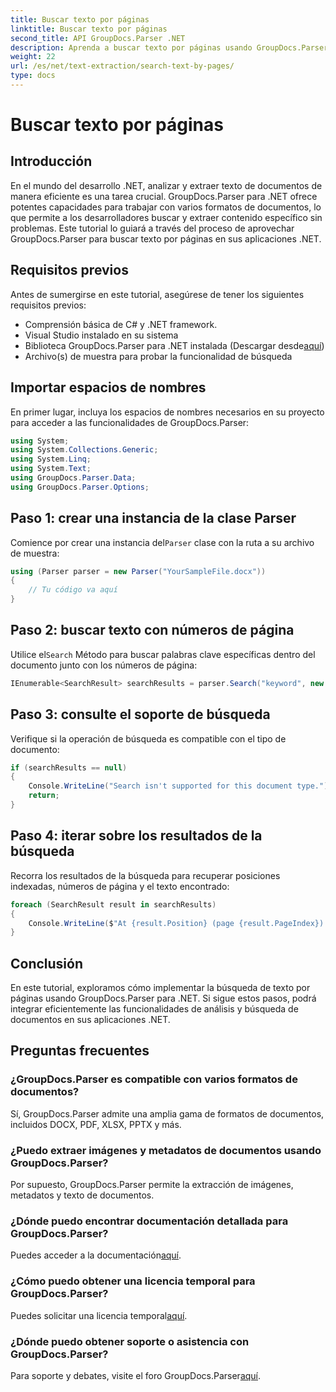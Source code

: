 ```yaml
---
title: Buscar texto por páginas
linktitle: Buscar texto por páginas
second_title: API GroupDocs.Parser .NET
description: Aprenda a buscar texto por páginas usando GroupDocs.Parser para .NET. Extraiga contenido específico de manera eficiente de documentos en sus aplicaciones .NET.
weight: 22
url: /es/net/text-extraction/search-text-by-pages/
type: docs
---
```

# Buscar texto por páginas

## Introducción
En el mundo del desarrollo .NET, analizar y extraer texto de documentos de manera eficiente es una tarea crucial. GroupDocs.Parser para .NET ofrece potentes capacidades para trabajar con varios formatos de documentos, lo que permite a los desarrolladores buscar y extraer contenido específico sin problemas. Este tutorial lo guiará a través del proceso de aprovechar GroupDocs.Parser para buscar texto por páginas en sus aplicaciones .NET.
## Requisitos previos
Antes de sumergirse en este tutorial, asegúrese de tener los siguientes requisitos previos:
- Comprensión básica de C# y .NET framework.
- Visual Studio instalado en su sistema
-  Biblioteca GroupDocs.Parser para .NET instalada (Descargar desde[aquí](https://releases.groupdocs.com/parser/net/))
- Archivo(s) de muestra para probar la funcionalidad de búsqueda
## Importar espacios de nombres
En primer lugar, incluya los espacios de nombres necesarios en su proyecto para acceder a las funcionalidades de GroupDocs.Parser:
```csharp
using System;
using System.Collections.Generic;
using System.Linq;
using System.Text;
using GroupDocs.Parser.Data;
using GroupDocs.Parser.Options;
```
## Paso 1: crear una instancia de la clase Parser
 Comience por crear una instancia del`Parser` clase con la ruta a su archivo de muestra:
```csharp
using (Parser parser = new Parser("YourSampleFile.docx"))
{
    // Tu código va aquí
}
```
## Paso 2: buscar texto con números de página
 Utilice el`Search` Método para buscar palabras clave específicas dentro del documento junto con los números de página:
```csharp
IEnumerable<SearchResult> searchResults = parser.Search("keyword", new SearchOptions(false, false, false, true));
```
## Paso 3: consulte el soporte de búsqueda
Verifique si la operación de búsqueda es compatible con el tipo de documento:
```csharp
if (searchResults == null)
{
    Console.WriteLine("Search isn't supported for this document type.");
    return;
}
```
## Paso 4: iterar sobre los resultados de la búsqueda
Recorra los resultados de la búsqueda para recuperar posiciones indexadas, números de página y el texto encontrado:
```csharp
foreach (SearchResult result in searchResults)
{
    Console.WriteLine($"At {result.Position} (page {result.PageIndex}): {result.Text}");
}
```
## Conclusión
En este tutorial, exploramos cómo implementar la búsqueda de texto por páginas usando GroupDocs.Parser para .NET. Si sigue estos pasos, podrá integrar eficientemente las funcionalidades de análisis y búsqueda de documentos en sus aplicaciones .NET.

## Preguntas frecuentes
### ¿GroupDocs.Parser es compatible con varios formatos de documentos?
Sí, GroupDocs.Parser admite una amplia gama de formatos de documentos, incluidos DOCX, PDF, XLSX, PPTX y más.
### ¿Puedo extraer imágenes y metadatos de documentos usando GroupDocs.Parser?
Por supuesto, GroupDocs.Parser permite la extracción de imágenes, metadatos y texto de documentos.
### ¿Dónde puedo encontrar documentación detallada para GroupDocs.Parser?
 Puedes acceder a la documentación[aquí](https://tutorials.groupdocs.com/parser/net/).
### ¿Cómo puedo obtener una licencia temporal para GroupDocs.Parser?
 Puedes solicitar una licencia temporal[aquí](https://purchase.groupdocs.com/temporary-license/).
### ¿Dónde puedo obtener soporte o asistencia con GroupDocs.Parser?
 Para soporte y debates, visite el foro GroupDocs.Parser[aquí](https://forum.groupdocs.com/c/parser/17).